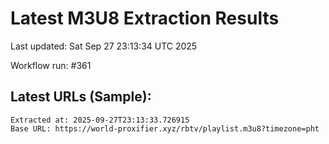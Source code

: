 # Latest M3U8 Extraction Results

Last updated: Sat Sep 27 23:13:34 UTC 2025

Workflow run: #361

## Latest URLs (Sample):
```
Extracted at: 2025-09-27T23:13:33.726915
Base URL: https://world-proxifier.xyz/rbtv/playlist.m3u8?timezone=pht

```
